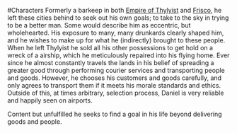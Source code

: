 ---
---

\#Characters
Formerly a barkeep in both [Empire of Thylyist](..\..\Realms\Utuw%20System\Schi\Servilia\Regions\Areas\Empire%20of%20Thylyist\Empire%20of%20Thylyist.md) and [Frisco](..\..\Realms\Utuw%20System\Schi\Servilia\Regions\Areas\Frisco%20Bay\Frisco.md), he left these cities behind to seek out his own goals; to take to the sky in trying to be a better man. 
Some would describe him as eccentric, but wholehearted. His exposure to many, many drunkards clearly shaped him, and he wishes to make up for what he (indirectly) brought to these people. 
When he left Thylyist he sold all his other possessions to get hold on a wreck of a airship, which he meticulously repaired into his flying home. 
Ever since he almost constantly travels the lands in his belief of spreading a greater good through performing courier services and transporting people and goods. 
However, he chooses his customers and goods carefully, and only agrees to transport them if it meets his morale standards and ethics. Outside of this, at times arbitrary, selection process, Daniel is very reliable and happily seen on airports. 

Content but unfulfilled he seeks to find a goal in his life beyond delivering goods and people.
